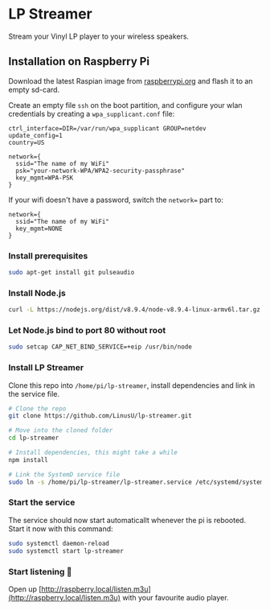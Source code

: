 # LP Streamer

Stream your Vinyl LP player to your wireless speakers.

## Installation on Raspberry Pi

Download the latest Raspian image from [raspberrypi.org](https://www.raspberrypi.org/downloads/) and flash it to an empty sd-card.

Create an empty file `ssh` on the boot partition, and configure your wlan credentials by creating a `wpa_supplicant.conf` file:

```text
ctrl_interface=DIR=/var/run/wpa_supplicant GROUP=netdev
update_config=1
country=US

network={
  ssid="The name of my WiFi"
  psk="your-network-WPA/WPA2-security-passphrase"
  key_mgmt=WPA-PSK
}
```

If your wifi doesn't have a password, switch the `network=` part to:

```text
network={
  ssid="The name of my WiFi"
  key_mgmt=NONE
}
```

### Install prerequisites

```sh
sudo apt-get install git pulseaudio
```

### Install Node.js

```sh
curl -L https://nodejs.org/dist/v8.9.4/node-v8.9.4-linux-armv6l.tar.gz | sudo tar xz --strip-components=1 -C /usr
```

### Let Node.js bind to port 80 without root

```sh
sudo setcap CAP_NET_BIND_SERVICE=+eip /usr/bin/node
```

### Install LP Streamer

Clone this repo into `/home/pi/lp-streamer`, install dependencies and link in the service file.

```sh
# Clone the repo
git clone https://github.com/LinusU/lp-streamer.git

# Move into the cloned folder
cd lp-streamer

# Install dependencies, this might take a while
npm install

# Link the SystemD service file
sudo ln -s /home/pi/lp-streamer/lp-streamer.service /etc/systemd/system/lp-streamer.service
```

### Start the service

The service should now start automaticallt whenever the pi is rebooted. Start it now with this command:

```sh
sudo systemctl daemon-reload
sudo systemctl start lp-streamer
```

### Start listening 🚀

Open up [http://raspberry.local/listen.m3u](http://raspberry.local/listen.m3u) with your favourite audio player.
